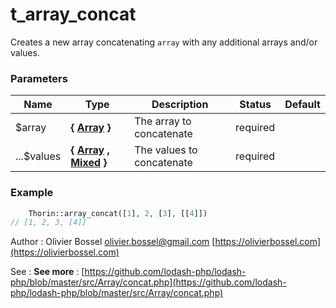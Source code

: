 # t_array_concat

Creates a new array concatenating `array` with any additional arrays
and/or values.



### Parameters
Name  |  Type  |  Description  |  Status  |  Default
------------  |  ------------  |  ------------  |  ------------  |  ------------
$array  |  **{ [Array](http://php.net/manual/en/language.types.array.php) }**  |  The array to concatenate  |  required  |
...$values  |  **{ [Array](http://php.net/manual/en/language.types.array.php) , [Mixed](http://php.net/manual/en/language.pseudo-types.php#language.types.mixed) }**  |  The values to concatenate  |  required  |

### Example
```php
	Thorin::array_concat([1], 2, [3], [[4]])
// [1, 2, 3, [4]]
```
Author : Olivier Bossel [olivier.bossel@gmail.com](mailto:olivier.bossel@gmail.com) [https://olivierbossel.com](https://olivierbossel.com)

See : **See more** : [https://github.com/lodash-php/lodash-php/blob/master/src/Array/concat.php](https://github.com/lodash-php/lodash-php/blob/master/src/Array/concat.php)